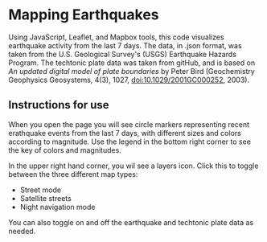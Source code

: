 # Mapping Earthquakes

Using JavaScript, Leaflet, and Mapbox tools, this code visualizes earthquake activity from the last 7 days. The data, in .json format, was taken from the U.S. Geological Survey's (USGS) Earthquake Hazards Program. The techtonic plate data was taken from gitHub, and is based on _An updated digital model of plate boundaries_ by Peter Bird (Geochemistry Geophysics Geosystems, 4(3), 1027, [doi:10.1029/2001GC000252](http://scholar.google.se/scholar?cluster=1268723667321132798), 2003).

## Instructions for use
 
When you open the page you will see circle markers representing recent erathquake events from the last 7 days, with different sizes and colors according to magnitude. Use the legend in the bottom right corner to see the key of colors and magnitudes. 

In the upper right hand corner, you wil see a layers icon. Click this to toggle between the three different map types:

* Street mode
* Satellite streets
* Night navigation mode

You can also toggle on and off the earthquake and techtonic plate data as needed. 
